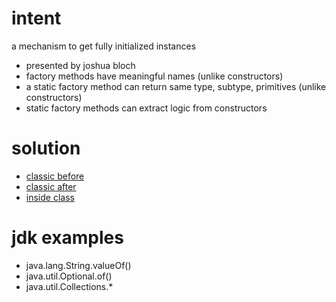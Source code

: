# intent
a mechanism to get fully initialized instances

- presented by joshua bloch
- factory methods have meaningful names (unlike constructors)
- a static factory method can return same type, subtype, primitives (unlike constructors)
- static factory methods can extract logic from constructors

# solution
- [classic before](../../../src/main/java/com/sda/patterns/creational/factorystaticmethod/ex1/before/Client.java)
- [classic after](../../../src/main/java/com/sda/patterns/creational/factorystaticmethod/ex1/after/Client.java)
- [inside class](../../../src/main/java/com/sda/patterns/creational/factorystaticmethod/ex2/Client.java)

# jdk examples
- java.lang.String.valueOf()
- java.util.Optional.of()
- java.util.Collections.*
